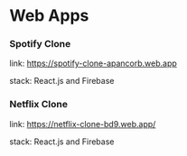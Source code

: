 # Web Apps

### Spotify Clone

link: https://spotify-clone-apancorb.web.app

stack: React.js and Firebase

### Netflix Clone

link: https://netflix-clone-bd9.web.app/

stack: React.js and Firebase
